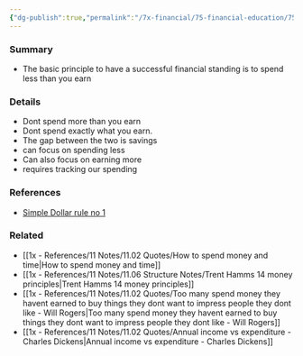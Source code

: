 ```yaml
---
{"dg-publish":true,"permalink":"/7x-financial/75-financial-education/75-01-financial-notes/spend-less-than-you-earn/","title":"Spend less than you earn","created":"2023-08-26T11:30:36.127+03:00","updated":"2024-02-14T20:17:37.950+03:00"}
---
```



### Summary
- The basic principle to have a successful financial standing is to spend less than you earn

### Details
- Dont spend more than you earn
- Dont spend exactly what you earn.
- The gap between the two is savings
- can focus on spending less
- Can also focus on earning more
- requires tracking our spending

### References
- [Simple Dollar rule no 1](https://web.archive.org/web/20110902020254/http://www.thesimpledollar.com/)

### Related
- [[1x - References/11 Notes/11.02 Quotes/How to spend money and time\|How to spend money and time]]
- [[1x - References/11 Notes/11.06 Structure Notes/Trent Hamms 14 money principles\|Trent Hamms 14 money principles]]
- [[1x - References/11 Notes/11.02 Quotes/Too many spend money they havent earned to buy things they dont want to impress people they dont like - Will Rogers\|Too many spend money they havent earned to buy things they dont want to impress people they dont like - Will Rogers]]
- [[1x - References/11 Notes/11.02 Quotes/Annual income vs expenditure - Charles Dickens\|Annual income vs expenditure - Charles Dickens]]